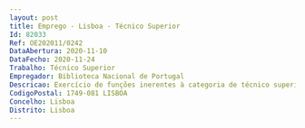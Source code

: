 ```yaml
--- 
layout: post
title: Emprego - Lisboa - Técnico Superior
Id: 82033
Ref: OE202011/0242
DataAbertura: 2020-11-10
DataFecho: 2020-11-24
Trabalho: Técnico Superior
Empregador: Biblioteca Nacional de Portugal
Descricao: Exercício de funções inerentes à categoria de técnico superior, com grau de complexidade 3, de acordo com o constante no anexo à Lei n.º 35 2014, de 20 de junho, especificamente na área de atividade da Divisão de Administração Geral, designadamente apoiando o Chefe de Divisão nas seguintes funções e tarefas  Análise orçamental e elaboração de previsões e instrumentos de controlo e de apoio à decisão  Garantir a correta instrução dos processos de contratação pública e o controlo corrente da execução dos contratos  Instruir e controlar os processos relativos à cobrança e arrecadação de receitas e respetiva comunicação à Secretaria Geral  Registar e comunicar à Secretaria Geral de todas as operações relativas à despesa, incluindo constituição, reconstituição e liquidação do fundo maneio e recolher e prestar informação para o exterior, de acordo com os regimes legais, que seja da responsabilidade da BNP.
CodigoPostal: 1749-081 LISBOA
Concelho: Lisboa
Distrito: Lisboa
--- 
```

